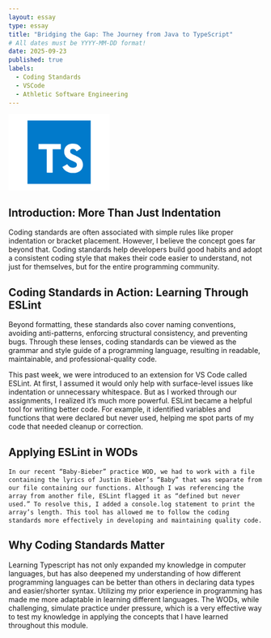 ```yaml
---
layout: essay
type: essay
title: "Bridging the Gap: The Journey from Java to TypeScript"
# All dates must be YYYY-MM-DD format!
date: 2025-09-23
published: true
labels:
  - Coding Standards
  - VSCode
  - Athletic Software Engineering
---
```


<img width="200px" class="rounded float-start pe-4" src="../img/typescript-logo-blue-square-modern-design-icon.png">

## Introduction: More Than Just Indentation

  Coding standards are often associated with simple rules like proper indentation or bracket placement. However, I believe the concept goes far beyond that. Coding standards help developers build good habits and adopt a consistent coding style that makes their code easier to understand, not just for themselves, but for the entire programming community.

## Coding Standards in Action: Learning Through ESLint

  Beyond formatting, these standards also cover naming conventions, avoiding anti-patterns, enforcing structural consistency, and preventing bugs. Through these lenses, coding standards can be viewed as the grammar and style guide of a programming language, resulting in readable, maintainable, and professional-quality code.

  This past week, we were introduced to an extension for VS Code called ESLint. At first, I assumed it would only help with surface-level issues like indentation or unnecessary whitespace. But as I worked through our assignments, I realized it’s much more powerful. ESLint became a helpful tool for writing better code. For example, it identified variables and functions that were declared but never used, helping me spot parts of my code that needed cleanup or correction.

  

## Applying ESLint in WODs

	In our recent “Baby-Bieber” practice WOD, we had to work with a file containing the lyrics of Justin Bieber’s “Baby” that was separate from our file containing our functions. Although I was referencing the array from another file, ESLint flagged it as “defined but never used.” To resolve this, I added a console.log statement to print the array’s length. This tool has allowed me to follow the coding standards more effectively in developing and maintaining quality code.

## Why Coding Standards Matter

  Learning Typescript has not only expanded my knowledge in computer languages, but has also deepened my understanding of how different programming languages can be better than others in declaring data types and easier/shorter syntax. Utilizing my prior experience in programming has made me more adaptable in learning different languages. The WODs, while challenging, simulate practice under pressure, which is a very effective way to test my knowledge in applying the concepts that I have learned throughout this module.
